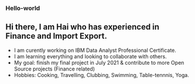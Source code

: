 ### Hello-world
## Hi there, I am Hai who has experienced in Finance and Import Export.
- I am curently working on IBM Data Analyst Professional Certificate.
- I am learning everything and looking to collaborate with others.
- My goal: finish my final project in July 2021 & contribute to more Open Source projects (Finance related)
- Hobbies: Cooking, Travelling, Clubbing, Swimming, Table-tennnis, Yoga.

